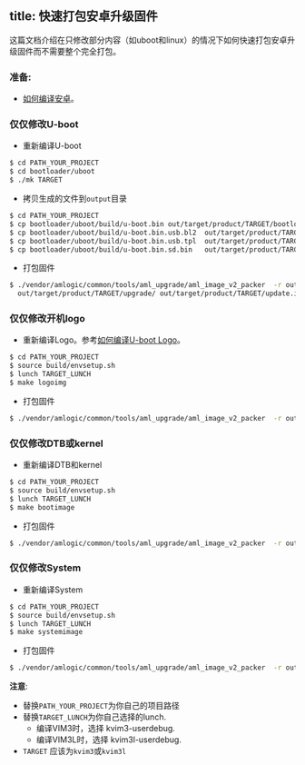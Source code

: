 title: 快速打包安卓升级固件
---

这篇文档介绍在只修改部分内容（如uboot和linux）的情况下如何快速打包安卓升级固件而不需要整个完全打包。

### 准备:

* [如何编译安卓](/zh-cn/vim3/BuildAndroid.html)。


### 仅仅修改U-boot

* 重新编译U-boot
```sh
$ cd PATH_YOUR_PROJECT
$ cd bootloader/uboot
$ ./mk TARGET

```
* 拷贝生成的文件到`output`目录
```sh
$ cd PATH_YOUR_PROJECT
$ cp bootloader/uboot/build/u-boot.bin out/target/product/TARGET/bootloader.img
$ cp bootloader/uboot/build/u-boot.bin.usb.bl2  out/target/product/TARGET/upgrade/
$ cp bootloader/uboot/build/u-boot.bin.usb.tpl  out/target/product/TARGET/upgrade/
$ cp bootloader/uboot/build/u-boot.bin.sd.bin   out/target/product/TARGET/upgrade/
```
* 打包固件
```sh
$ ./vendor/amlogic/common/tools/aml_upgrade/aml_image_v2_packer  -r out/target/product/TARGET/upgrade/aml_upgrade_package_avb.conf
  out/target/product/TARGET/upgrade/ out/target/product/TARGET/update.img
```
### 仅仅修改开机logo

* 重新编译Logo。参考[如何编译U-boot Logo](/zh-cn/vim1/BuildBootLogoForUboot.html)。
```sh
$ cd PATH_YOUR_PROJECT
$ source build/envsetup.sh
$ lunch TARGET_LUNCH
$ make logoimg
```
* 打包固件
```sh
$ ./vendor/amlogic/common/tools/aml_upgrade/aml_image_v2_packer  -r out/target/product/TARGET/upgrade/aml_upgrade_package_avb.conf  out/target/product/TARGET/upgrade/ out/target/product/TARGET/update.img
```
### 仅仅修改DTB或kernel

* 重新编译DTB和kernel
```sh
$ cd PATH_YOUR_PROJECT
$ source build/envsetup.sh
$ lunch TARGET_LUNCH
$ make bootimage
```
* 打包固件
```sh
$ ./vendor/amlogic/common/tools/aml_upgrade/aml_image_v2_packer  -r out/target/product/TARGET/upgrade/aml_upgrade_package_avb.conf  out/target/product/TARGET/upgrade/ out/target/product/TARGET/update.img
```

### 仅仅修改System

* 重新编译System
```sh
$ cd PATH_YOUR_PROJECT
$ source build/envsetup.sh
$ lunch TARGET_LUNCH
$ make systemimage
```
* 打包固件
```sh
$ ./vendor/amlogic/common/tools/aml_upgrade/aml_image_v2_packer  -r out/target/product/TARGET/upgrade/aml_upgrade_package_avb.conf  out/target/product/TARGET/upgrade/ out/target/product/TARGET/update.img
```

**注意**:
* 替换`PATH_YOUR_PROJECT`为你自己的项目路径
* 替换`TARGET_LUNCH`为你自己选择的lunch.
  * 编译VIM3时，选择 kvim3-userdebug.
  * 编译VIM3L时，选择 kvim3l-userdebug.
* `TARGET` 应该为`kvim3`或`kvim3l`
